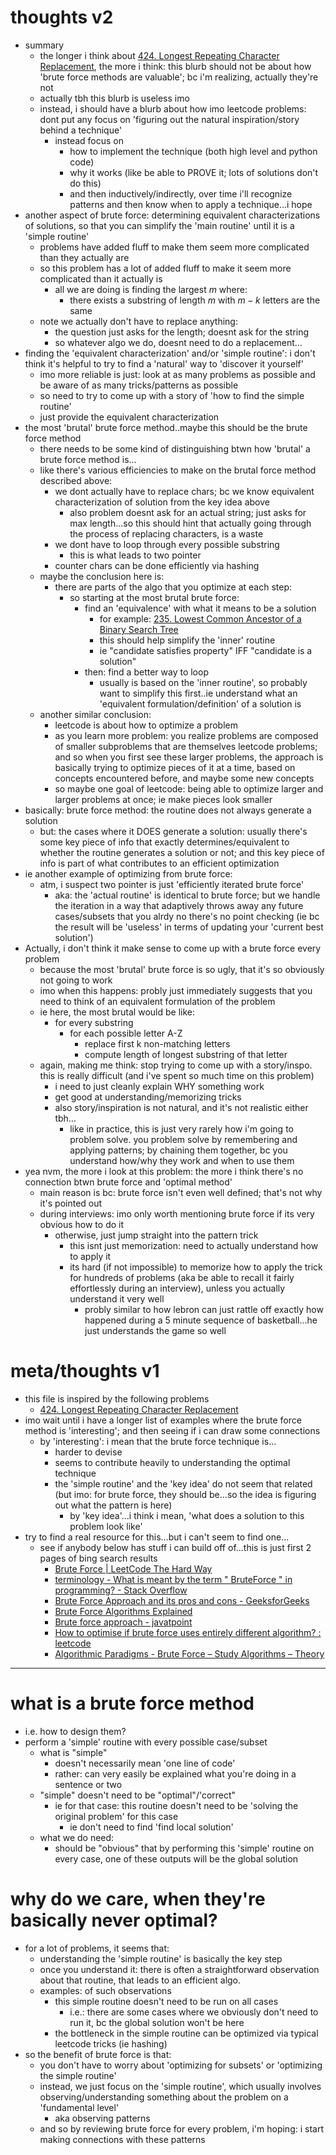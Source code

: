 # thoughts v2
- summary
	- the longer i think about [424. Longest Repeating Character Replacement](../LeetCode/424.%20Longest%20Repeating%20Character%20Replacement.md), the more i think: this blurb should not be about how 'brute force methods are valuable'; bc i'm realizing, actually they're not
	- actually tbh this blurb is useless imo
	- instead, i should have a blurb about how imo leetcode problems: dont put any focus on 'figuring out the natural inspiration/story behind a technique'
		- instead focus on
			- how to implement the technique (both high level and python code)
			- why it works (like be able to PROVE it; lots of solutions don't do this)
			- and then inductively/indirectly, over time i'll recognize patterns and then know when to apply a technique...i hope
- another aspect of brute force: determining equivalent characterizations of solutions, so that you can simplify the 'main routine' until it is a 'simple routine'
	- problems have added fluff to make them seem more complicated than they actually are
	- so this problem has a lot of added fluff to make it seem more complicated than it actually is
		- all we are doing is finding the largest $m$ where:
			- there exists a substring of length $m$ with $m-k$ letters are the same
	- note we actually don't have to replace anything:
		- the question just asks for the length; doesnt ask for the string
		- so whatever algo we do, doesnt need to do a replacement...
- finding the 'equivalent characterization' and/or 'simple routine': i don't think it's helpful to try to find a 'natural' way to 'discover it yourself'
	- imo more reliable is just: look at as many problems as possible and be aware of as many tricks/patterns as possible
	- so need to try to come up with a story of 'how to find the simple routine'
	- just provide the equivalent characterization
- the most 'brutal' brute force method..maybe this should be the brute force method
	- there needs to be some kind of distinguishing btwn how 'brutal' a brute force method is...
	- like there's various efficiencies to make on the brutal force method described above:
		- we dont actually have to replace chars; bc we know equivalent characterization of solution from the key idea above
			- also problem doesnt ask for an actual string; just asks for max length...so this should hint that actually going through the process of replacing characters, is a waste
		- we dont have to loop through every possible substring
			- this is what leads to two pointer
		- counter chars can be done efficiently via hashing
	- maybe the conclusion here is:
		- there are parts of the algo that you optimize at each step:
			- so starting at the most brutal brute force:
				- find an 'equivalence' with what it means to be a solution
					- for example: [235. Lowest Common Ancestor of a Binary Search Tree](235.%20Lowest%20Common%20Ancestor%20of%20a%20Binary%20Search%20Tree.md)
					- this should help simplify the 'inner' routine
					- ie "candidate satisfies property" IFF "candidate is a solution"
				- then: find a better way to loop
					- usually is based on the 'inner routine', so probably want to simplify this first..ie understand what an 'equivalent formulation/definition' of a solution is
	- another similar conclusion:
		- leetcode is about how to optimize a problem
		- as you learn more problem: you realize problems are composed of smaller subproblems that are themselves leetcode problems; and so when you first see these larger problems, the approach is basically trying to optimize pieces of it at a time, based on concepts encountered before, and maybe some new concepts
		- so maybe one goal of leetcode: being able to optimize larger and larger problems at once; ie make pieces look smaller
- basically: brute force method: the routine does not always generate a solution
	- but: the cases where it DOES generate a solution: usually there's some key piece of info that exactly determines/equivalent to whether the routine generates a solution or not; and this key piece of info is part of what contributes to an efficient optimization
- ie another example of optimizing from brute force:
	- atm, i suspect two pointer is just 'efficiently iterated brute force'
		- aka: the 'actual routine' is identical to brute force; but we handle the iteration in a way that adaptively throws away any future cases/subsets that you alrdy no there's no point checking (ie bc the result will be 'useless' in terms of updating your 'current best solution')
- Actually, i don't think it make sense to come up with a brute force every problem
	- because the most 'brutal' brute force is so ugly, that it's so obviously not going to work
	- imo when this happens: probly just immediately suggests that you need to think of an equivalent formulation of the problem
	- ie here, the most brutal would be like:
		- for every substring
			- for each possible letter A-Z
				- replace first k non-matching letters
				- compute length of longest substring of that letter
	- again, making me think: stop trying to come up with a story/inspo. this is really difficult (and i've spent so much time on this problem)
		- i need to just cleanly explain WHY something work
		- get good at understanding/memorizing tricks
		- also story/inspiration is not natural, and it's not realistic either tbh...
			- like in practice, this is just very rarely how i'm going to problem solve. you problem solve by remembering and applying patterns; by chaining them together, bc you understand how/why they work and when to use them
- yea nvm, the more i look at this problem: the more i think there's no connection btwn brute force and 'optimal method'
	- main reason is bc: brute force isn't even well defined; that's not why it's pointed out
	- during interviews: imo only worth mentioning brute force if its very obvious how to do it
		- otherwise, just jump straight into the pattern trick
			- this isnt just memorization: need to actually understand how to apply it
			- its hard (if not impossible) to memorize how to apply the trick for hundreds of problems (aka be able to recall it fairly effortlessly during an interview), unless you actually understand it very well
				- probly similar to how lebron can just rattle off exactly how happened during a 5 minute sequence of basketball...he just understands the game so well





# meta/thoughts v1
- this file is inspired by the following problems
	- [424. Longest Repeating Character Replacement](../LeetCode/424.%20Longest%20Repeating%20Character%20Replacement.md)
- imo wait until i have a longer list of examples where the brute force method is 'interesting'; and then seeing if i can draw some connections
	- by 'interesting': i mean that the brute force technique is...
		- harder to devise
		- seems to contribute heavily to understanding the optimal technique
		- the 'simple routine' and the 'key idea' do not seem that related (but imo: for brute force, they should be...so the idea is figuring out what the pattern is here)
			- by 'key idea'...i think i mean, 'what does a solution to this problem look like'
- try to find a real resource for this...but i can't seem to find one...
	- see if anybody below has stuff i can build off of...this is just first 2 pages of bing search results
		* [Brute Force | LeetCode The Hard Way](https://leetcodethehardway.com/tutorials/basic-topics/brute-force)
		* [terminology - What is meant by the term " BruteForce " in programming? - Stack Overflow](https://stackoverflow.com/questions/71786124/what-is-meant-by-the-term-bruteforce-in-programming)
		* [Brute Force Approach and its pros and cons - GeeksforGeeks](https://www.geeksforgeeks.org/brute-force-approach-and-its-pros-and-cons/)
		* [Brute Force Algorithms Explained](https://www.freecodecamp.org/news/brute-force-algorithms-explained/)
		* [Brute force approach - javatpoint](https://www.javatpoint.com/brute-force-approach)
		* [How to optimise if brute force uses entirely different algorithm? : leetcode](https://www.reddit.com/r/leetcode/comments/xpkkfz/how_to_optimise_if_brute_force_uses_entirely/)
		* [Algorithmic Paradigms - Brute Force – Study Algorithms – Theory](https://studyalgorithms.com/theory/algorithmic-paradigms-brute-force/)


---

# what is a brute force method
- i.e. how to design them?
- perform a 'simple' routine with every possible case/subset
	- what is "simple"
		- doesn't necessarily mean 'one line of code'
		- rather: can very easily be explained what you're doing in a sentence or two
	- "simple" doesn't need to be "optimal"/'correct"
		- ie for that case: this routine doesn't need to be 'solving the original problem' for this case
			- ie don't need to find 'find local solution'
	- what we do need:
		- should be "obvious" that by performing this 'simple' routine on every case, one of these outputs will be the global solution

# why do we care, when they're basically never optimal?
- for a lot of problems, it seems that:
	- understanding the 'simple routine' is basically the key step
	- once you understand it: there is often a straightforward observation about that routine, that leads to an efficient algo. 
	- examples: of such observations
		- this simple routine doesn't need to be run on all cases
			- i.e.: there are some cases where we obviously don't need to run it, bc the global solution won't be here
		- the bottleneck in the simple routine can be optimized via typical leetcode tricks (ie hashing)
- so the benefit of brute force is that:
	- you don't have to worry about 'optimizing for subsets' or 'optimizing the simple routine'
	- instead, we just focus on the 'simple routine', which usually involves observing/understanding something about the problem on a 'fundamental level'
		- aka observing patterns
	- and so by reviewing brute force for every problem, i'm hoping: i start making connections with these patterns





